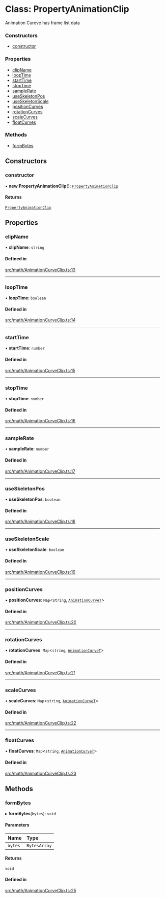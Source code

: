 # Class: PropertyAnimationClip

Animation Cureve 
has frame list data

### Constructors

- [constructor](PropertyAnimationClip.md#constructor)

### Properties

- [clipName](PropertyAnimationClip.md#clipname)
- [loopTime](PropertyAnimationClip.md#looptime)
- [startTime](PropertyAnimationClip.md#starttime)
- [stopTime](PropertyAnimationClip.md#stoptime)
- [sampleRate](PropertyAnimationClip.md#samplerate)
- [useSkeletonPos](PropertyAnimationClip.md#useskeletonpos)
- [useSkeletonScale](PropertyAnimationClip.md#useskeletonscale)
- [positionCurves](PropertyAnimationClip.md#positioncurves)
- [rotationCurves](PropertyAnimationClip.md#rotationcurves)
- [scaleCurves](PropertyAnimationClip.md#scalecurves)
- [floatCurves](PropertyAnimationClip.md#floatcurves)

### Methods

- [formBytes](PropertyAnimationClip.md#formbytes)

## Constructors

### constructor

• **new PropertyAnimationClip**(): [`PropertyAnimationClip`](PropertyAnimationClip.md)

#### Returns

[`PropertyAnimationClip`](PropertyAnimationClip.md)

## Properties

### clipName

• **clipName**: `string`

#### Defined in

[src/math/AnimationCurveClip.ts:13](https://github.com/Orillusion/orillusion/blob/main/src/math/AnimationCurveClip.ts#L13)

___

### loopTime

• **loopTime**: `boolean`

#### Defined in

[src/math/AnimationCurveClip.ts:14](https://github.com/Orillusion/orillusion/blob/main/src/math/AnimationCurveClip.ts#L14)

___

### startTime

• **startTime**: `number`

#### Defined in

[src/math/AnimationCurveClip.ts:15](https://github.com/Orillusion/orillusion/blob/main/src/math/AnimationCurveClip.ts#L15)

___

### stopTime

• **stopTime**: `number`

#### Defined in

[src/math/AnimationCurveClip.ts:16](https://github.com/Orillusion/orillusion/blob/main/src/math/AnimationCurveClip.ts#L16)

___

### sampleRate

• **sampleRate**: `number`

#### Defined in

[src/math/AnimationCurveClip.ts:17](https://github.com/Orillusion/orillusion/blob/main/src/math/AnimationCurveClip.ts#L17)

___

### useSkeletonPos

• **useSkeletonPos**: `boolean`

#### Defined in

[src/math/AnimationCurveClip.ts:18](https://github.com/Orillusion/orillusion/blob/main/src/math/AnimationCurveClip.ts#L18)

___

### useSkeletonScale

• **useSkeletonScale**: `boolean`

#### Defined in

[src/math/AnimationCurveClip.ts:19](https://github.com/Orillusion/orillusion/blob/main/src/math/AnimationCurveClip.ts#L19)

___

### positionCurves

• **positionCurves**: `Map`\<`string`, [`AnimationCurveT`](AnimationCurveT.md)\>

#### Defined in

[src/math/AnimationCurveClip.ts:20](https://github.com/Orillusion/orillusion/blob/main/src/math/AnimationCurveClip.ts#L20)

___

### rotationCurves

• **rotationCurves**: `Map`\<`string`, [`AnimationCurveT`](AnimationCurveT.md)\>

#### Defined in

[src/math/AnimationCurveClip.ts:21](https://github.com/Orillusion/orillusion/blob/main/src/math/AnimationCurveClip.ts#L21)

___

### scaleCurves

• **scaleCurves**: `Map`\<`string`, [`AnimationCurveT`](AnimationCurveT.md)\>

#### Defined in

[src/math/AnimationCurveClip.ts:22](https://github.com/Orillusion/orillusion/blob/main/src/math/AnimationCurveClip.ts#L22)

___

### floatCurves

• **floatCurves**: `Map`\<`string`, [`AnimationCurveT`](AnimationCurveT.md)\>

#### Defined in

[src/math/AnimationCurveClip.ts:23](https://github.com/Orillusion/orillusion/blob/main/src/math/AnimationCurveClip.ts#L23)

## Methods

### formBytes

▸ **formBytes**(`bytes`): `void`

#### Parameters

| Name | Type |
| :------ | :------ |
| `bytes` | `BytesArray` |

#### Returns

`void`

#### Defined in

[src/math/AnimationCurveClip.ts:25](https://github.com/Orillusion/orillusion/blob/main/src/math/AnimationCurveClip.ts#L25)
